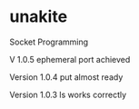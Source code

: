 # unakite
Socket Programming

V 1.0.5
ephemeral port achieved

Version 1.0.4
put almost ready

Version 1.0.3
ls works correctly
